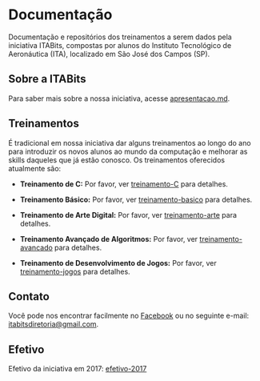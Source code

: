 # Documentação
Documentação e repositórios dos treinamentos a serem dados pela iniciativa ITABits, compostas por alunos do Instituto Tecnológico de Aeronáutica (ITA), localizado em São José dos Campos (SP).

## Sobre a ITABits
Para saber mais sobre a nossa iniciativa, acesse [apresentacao.md](https://github.com/ITAbits/documentacao/blob/master/apresentacao.md).

## Treinamentos
É tradicional em nossa iniciativa dar alguns treinamentos ao longo do ano para introduzir os novos alunos ao mundo da computação e melhorar as skills daqueles que já estão conosco.
Os treinamentos oferecidos atualmente são:
- **Treinamento de C:**
Por favor, ver [treinamento-C](https://github.com/ITAbits/documentacao/tree/master/treinamento-c) para detalhes.

- **Treinamento Básico:**
Por favor, ver [treinamento-basico](https://github.com/ITAbits/documentacao/tree/master/treinamento-basico) para detalhes.

- **Treinamento de Arte Digital:**
Por favor, ver [treinamento-arte](https://github.com/ITAbits/documentacao/tree/master/treinamento-arte) para detalhes.

- **Treinamento Avançado de Algoritmos:**
Por favor, ver [treinamento-avancado](https://github.com/ITAbits/documentacao/tree/master/treinamento-avancado) para detalhes.

- **Treinamento de Desenvolvimento de Jogos:**
Por favor, ver [treinamento-jogos](https://github.com/ITAbits/documentacao/tree/master/treinamento-jogos) para detalhes.

## Contato
Você pode nos encontrar facilmente no [Facebook](https://www.facebook.com/itabits/) ou no seguinte e-mail: itabitsdiretoria@gmail.com.

## Efetivo
Efetivo da iniciativa em 2017: [efetivo-2017](https://github.com/ITAbits/documentacao/blob/master/efetivo-2017.md)
